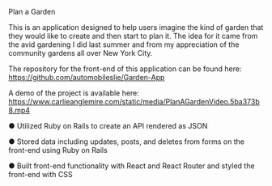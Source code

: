 Plan a Garden

This is an application designed to help users imagine the kind of garden that they would like to create and then start to plan it. The idea for it came from the avid gardening I did last summer and from my appreciation of the community gardens all over New York City.

The repository for the front-end of this application can be found here: https://github.com/automobileslie/Garden-App

A demo of the project is available here: https://www.carlieanglemire.com/static/media/PlanAGardenVideo.5ba373b8.mp4

● Utilized Ruby on Rails to create an API rendered as JSON

● Stored data including updates, posts, and deletes from forms on the front-end using Ruby on Rails

● Built front-end functionality with React and React Router and styled the front-end with CSS
